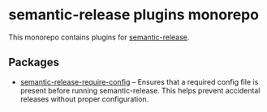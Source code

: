 # semantic-release plugins monorepo

This monorepo contains plugins for [semantic-release](https://semantic-release.gitbook.io/semantic-release/).

## Packages

- [semantic-release-require-config](./packages/semantic-release-require-config) – Ensures that a required config file is present before running semantic-release. This helps prevent accidental releases without proper configuration.
